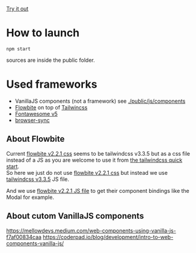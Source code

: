 [Try it out](https://vizua3d.github.io/ArcelorMittalDemo/)

# How to launch
```
npm start
```
sources are inside the public folder.

# Used frameworks
- VanillaJS components (not a framework) see [./public/js/components](./public/js/components)
- [Flowbite](https://flowbite.com/docs/customize/icons/) on top of [Tailwincss](https://tailwindcss.com/docs/installation)
- [Fontawesome v5](https://fontawesome.com/v5/search)
- [browser-sync](https://browsersync.io/)

## About Flowbite
Current [flowbite v2.2.1 css](https://cdnjs.cloudflare.com/ajax/libs/flowbite/2.2.1/flowbite.min.js) seems to be tailwindcss v3.3.5 but as a css file instead of a JS as you are welcome to use it from [the tailwindcss quick start](https://tailwindcss.com/docs/installation/play-cdn).  
So here we just do not use [flowbite v2.2.1 css](https://cdnjs.cloudflare.com/ajax/libs/flowbite/2.2.1/flowbite.min.js) but instead we use [tailwindcss v3.3.5](https://cdn.tailwindcss.com/3.4.1) JS file.

And we use [flowbite v2.2.1 JS file](https://cdnjs.cloudflare.com/ajax/libs/flowbite/2.2.1/flowbite.min.js) to get their component bindings like the Modal for example.

## About cutom VanillaJS components
https://mellowdevs.medium.com/web-components-using-vanilla-js-f7af00834caa
https://coderpad.io/blog/development/intro-to-web-components-vanilla-js/

